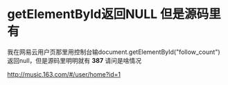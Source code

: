 # getElementById返回NULL 但是源码里有

我在网易云用户页那里用控制台输document.getElementById("follow_count")返回null，但是源码里明明就有 <strong id="follow_count">387</strong> 请问是啥情况

http://music.163.com/#/user/home?id=1
